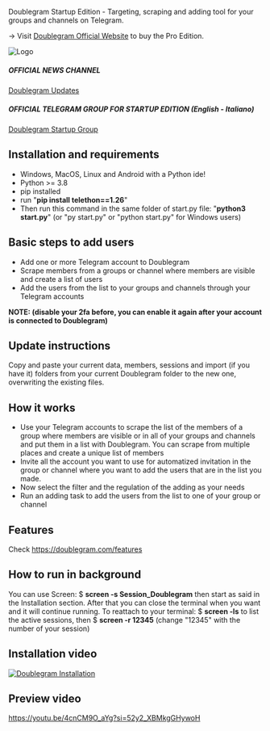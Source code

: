 
Doublegram Startup Edition - Targeting, scraping and adding tool for your groups and channels on Telegram.

-> Visit  [Doublegram Official Website](https://doublegram.com) to buy the Pro Edition.


![Logo](https://doublegram.com/img/dbl-github.png)


##### OFFICIAL NEWS CHANNEL
[Doublegram Updates](https://t.me/doublegram_news)

##### OFFICIAL TELEGRAM GROUP FOR STARTUP EDITION (English - Italiano)
[Doublegram Startup Group](https://t.me/+DdO9_OA29442ODI0)


## Installation and requirements
- Windows, MacOS, Linux and Android with a Python ide!
- Python >= 3.8
- pip installed
- run "**pip install telethon==1.26**"
- Then run this command in the same folder of start.py file: "**python3 start.py**" (or "py start.py" or "python start.py" for Windows users)

## Basic steps to add users
- Add one or more Telegram account to Doublegram
- Scrape members from a groups or channel where members are visible and create a list of users
- Add the users from the list to your groups and channels through your Telegram accounts
  
**NOTE: (disable your 2fa before, you can enable it again after your account is connected to Doublegram)**

## Update instructions
Copy and paste your current data, members, sessions and import (if you have it) folders from your current Doublegram folder to the new one, overwriting the existing files.

## How it works
- Use your Telegram accounts to scrape the list of the members of a group where members are visible or in all of your groups and channels and put them in a list with Doublegram. You can scrape from multiple places and create a unique list of members
- Invite all the account you want to use for automatized invitation in the group or channel where you want to add the users that are in the list you made.
- Now select the filter and the regulation of the adding as your needs
- Run an adding task to add the users from the list to one of your group or channel

## Features

Check https://doublegram.com/features

## How to run in background
You can use Screen: 
$ **screen -s Session_Doublegram**
then start as said in the Installation section.
After that you can close the terminal when you want and it will continue running.
To reattach to your terminal: $ **screen -ls** to list the active sessions, then $ **screen -r 12345** (change "12345" with the number of your session)


## Installation video
[![Doublegram Installation](https://img.youtube.com/vi/IyE0le_DJTg/0.jpg)](https://www.youtube.com/watch?v=IyE0le_DJTg)

## Preview video
https://youtu.be/4cnCM9O_aYg?si=52y2_XBMkgGHywoH

